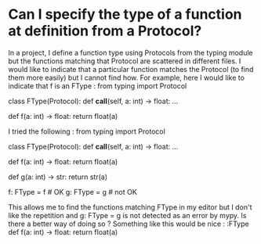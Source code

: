 
# Can I specify the type of a function at definition from a Protocol?

In a project, I define a function type using Protocols from the typing module but the functions matching that Protocol are scattered in different files. I would like to indicate that a particular function matches the Protocol (to find them more easily) but I cannot find how.
For example, here I would like to indicate that f is an FType :
from typing import Protocol

class FType(Protocol):
    def __call__(self, a: int) -> float: ...


def f(a: int) -> float:
    return float(a)

I tried the following :
from typing import Protocol

class FType(Protocol):
    def __call__(self, a: int) -> float: ...


def f(a: int) -> float:
    return float(a)


def g(a: int) -> str:
    return str(a)
   

f: FType = f  # OK
g: FType = g  # not OK


This allows me to find the functions matching FType in my editor but I don't like the repetition and g: FType = g is not detected as an error by mypy.
Is there a better way of doing so ?
Something like this would be nice :
:FType
def f(a: int) -> float:
    return float(a)


        